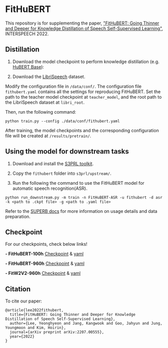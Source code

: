 # FitHuBERT
This repository is for supplementing the paper, ["FitHuBERT: Going Thinner and Deeper for Knowledge Distillation of Speech Self-Supervised Learning"](https://arxiv.org/abs/2207.00555), INTERSPEECH 2022.

## Distillation
1. Download the model checkpoint to perform knowledge distillation (e.g. [HuBERT Base](https://github.com/facebookresearch/fairseq/tree/main/examples/hubert)):

2. Download the [LibriSpeech](https://www.openslr.org/12) dataset.

Modify the configuration file in `/data/conf/`. The configuration file `fithubert.yaml` contains all the settings for reproducing FitHuBERT. Set the path to the teacher model checkpoint at `teacher_model`, and the root path to the LibriSpeech dataset at `libri_root`. 

Then, run the following command:
```
python train.py --config ./data/conf/fithubert.yaml
```

After training, the model checkpoints and the corresponding configuration file will be created at `/results/pretrain/`.

## Using the model for downstream tasks
1. Download and install the [S3PRL toolkit](https://github.com/s3prl/s3prl).

2. Copy the `fithubert` folder into `s3prl/upstream/`.

3. Run the following the command to use the FitHuBERT model for automatic speech recognition(ASR).

```
python run_downstream.py -m train -n FitHuBERT-ASR -u fithubert -d asr -k <path to .ckpt file> -g <path to .yaml file>
```

Refer to the [SUPERB docs](https://github.com/s3prl/s3prl/blob/master/s3prl/downstream/docs/superb.md) for more information on usage details and data preparation.

## Checkpoint
For our checkpoints, check below links!

**- FitHuBERT-100h**
[Checkpoint](https://drive.google.com/file/d/1eFJSrO5asnVtO3jv92Pj6bQ6dNzJXLWY/view?usp=sharing) & [yaml](https://drive.google.com/file/d/1CzicuU9M_FHprfKcgCi2yBlR0zxo0bKJ/view?usp=sharing)

**- FitHuBERT-960h**
[Checkpoint](https://drive.google.com/file/d/1Rq5QmEkXqwm0WK8axiMplN1rw-P8_ZQ6/view?usp=sharing) & [yaml](https://drive.google.com/file/d/1LIK0JZsVO0i0W7C3jH7hguOuAuQnlsmN/view?usp=sharing)


**- FitW2V2-960h**
[Checkpoint](https://drive.google.com/file/d/1xsLoWBPRfzTHco68SB3CA6Vf2uUgyGaJ/view?usp=sharing) & [yaml](https://drive.google.com/file/d/12ERkiSBU0bW3c8uP5w5cBoEqHA9p9snx/view?usp=sharing)


## Citation
To cite our paper:
```
@article{lee2022fithubert,
  title={FitHuBERT: Going Thinner and Deeper for Knowledge Distillation of Speech Self-Supervised Learning},
  author={Lee, Yeonghyeon and Jang, Kangwook and Goo, Jahyun and Jung, Youngmoon and Kim, Hoirin},
  journal={arXiv preprint arXiv:2207.00555},
  year={2022}
}
```

